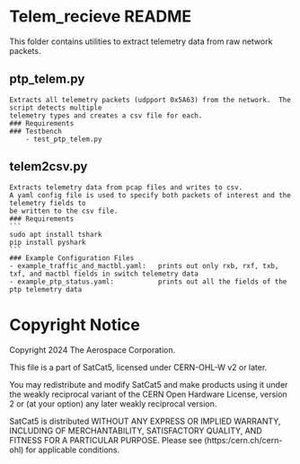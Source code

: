# Telem_recieve README
This folder contains utilities to extract telemetry data from raw network packets.

## ptp_telem.py
    Extracts all telemetry packets (udpport 0x5A63) from the network.  The script detects multiple 
    telemetry types and creates a csv file for each.
    ### Requirements
    ### Testbench
        - test_ptp_telem.py

## telem2csv.py
    Extracts telemetry data from pcap files and writes to csv.
    A yaml config file is used to specify both packets of interest and the telemetry fields to 
    be written to the csv file.
    ### Requirements
    ```
    sudo apt install tshark
    pip install pyshark
    ```
    ### Example Configuration Files
    - example_traffic_and_mactbl.yaml:   prints out only rxb, rxf, txb, txf, and mactbl fields in switch telemetry data
    - example_ptp_status.yaml:           prints out all the fields of the ptp telemetry data


# Copyright Notice

Copyright 2024 The Aerospace Corporation.

This file is a part of SatCat5, licensed under CERN-OHL-W v2 or later.

You may redistribute and modify SatCat5 and make products using it under
the weakly reciprocal variant of the CERN Open Hardware License, version 2
or (at your option) any later weakly reciprocal version.

SatCat5 is distributed WITHOUT ANY EXPRESS OR IMPLIED WARRANTY, INCLUDING
OF MERCHANTABILITY, SATISFACTORY QUALITY, AND FITNESS FOR A PARTICULAR
PURPOSE. Please see (https:/cern.ch/cern-ohl) for applicable conditions.

